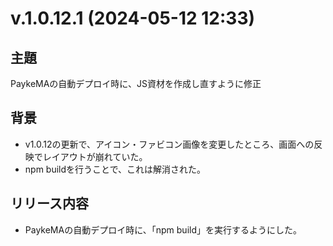 # v.1.0.12.1 (2024-05-12 12:33)

## 主題

PaykeMAの自動デプロイ時に、JS資材を作成し直すように修正

## 背景

- v1.0.12の更新で、アイコン・ファビコン画像を変更したところ、画面への反映でレイアウトが崩れていた。
- npm buildを行うことで、これは解消された。

## リリース内容

- PaykeMAの自動デプロイ時に、「npm build」を実行するようにした。
